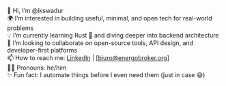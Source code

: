 👋 Hi, I’m @ikswadur  
🌍 I’m interested in building useful, minimal, and open tech for real-world problems  
💡 I’m currently learning Rust 🦀 and diving deeper into backend architecture  
🤝 I’m looking to collaborate on open-source tools, API design, and developer-first platforms  
📫 How to reach me: [LinkedIn](https://linkedin.com/in/yourname) | [biuro@energobroker.org]  
🧑‍💻 Pronouns: he/him  
✨ Fun fact: I automate things before I even need them (just in case 😄)

<!---
ikswadur/ikswadur is a ✨ special ✨ repository because its `README.md` (this file) appears on your GitHub profile.
You can click the Preview link to take a look at your changes.
--->
